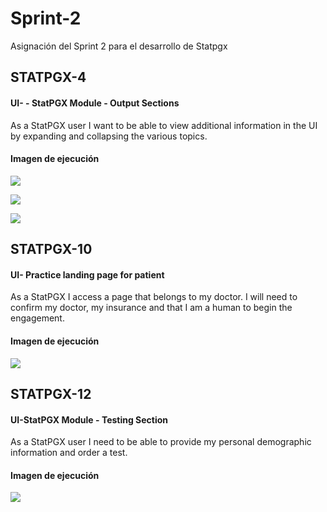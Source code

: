 # Sprint-2
Asignación del Sprint 2 para el desarrollo de Statpgx

## STATPGX-4
#### UI- - StatPGX Module - Output Sections
As a StatPGX user I want to be able to view additional information in the UI by expanding and collapsing the various topics. 

#### Imagen de ejecución
![](https://i.imgur.com/YfL2NDg.png)

![](https://i.imgur.com/JrXMVYh.png)

![](https://i.imgur.com/gZn3wf0.png)

## STATPGX-10
#### UI- Practice landing page for patient
As a StatPGX I access a page that belongs to my doctor. I will need to confirm my doctor, my insurance and that I am a human to begin the engagement. 

#### Imagen de ejecución
![](https://i.imgur.com/rPahTeT.png)


## STATPGX-12
#### UI-StatPGX Module - Testing Section
As a StatPGX user I need to be able to provide my personal demographic information and order a test.

#### Imagen de ejecución
![](https://i.imgur.com/rPahTeT.png)
